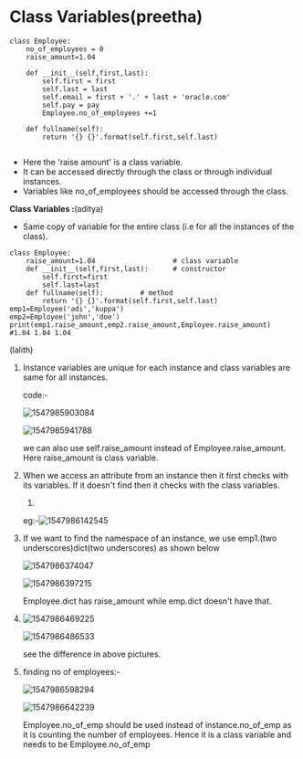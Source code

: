 
# Class Variables(preetha)

```
class Employee:
	no_of_employees = 0
	raise_amount=1.04
	
	def __init__(self,first,last):
		self.first = first
		self.last = last
		self.email = first + '.' + last + 'oracle.com'
		self.pay = pay
		Employee.no_of_employees +=1
	
	def fullname(self):
		return '{} {}'.format(self.first,self.last)
		
```

- Here the 'raise amount' is a class variable.
- It can be accessed directly through the class or through individual instances.
- Variables like no_of_employees should be accessed through the class.

**Class Variables :**(aditya)

* Same copy of variable for the entire class (i.e for all the instances of the class).

```python3
class Employee:
	raise_amount=1.04					# class variable
	def __init__(self,first,last):		# constructor
		self.first=first
		self.last=last
	def fullname(self):			# method
		return '{} {}'.format(self.first,self.last)
emp1=Employee('adi','kuppa')
emp2=Employee('john','doe')
print(emp1.raise_amount,emp2.raise_amount,Employee.raise_amount)	#1.04 1.04 1.04
```
(lalith)
1. Instance variables are unique for each instance and class variables are same for all instances.

   code:-

   ![ 1547985903084](https://github.com/adityakuppa26/Python-Notes/blob/lalith_notes/images/1547985903084.png) 

   ![1547985941788](https://github.com/adityakuppa26/Python-Notes/blob/lalith_notes/images/1547985941788.png) 

   we can also use self.raise_amount instead of Employee.raise_amount. Here raise_amount is class variable. 

2. When we access an attribute from an instance then it first checks with its variables. If it doesn't find then it checks with the class variables.

   1. 

      eg:-![1547986142545](https://github.com/adityakuppa26/Python-Notes/blob/lalith_notes/images/1547986142545.png) 

3. If we want to find the namespace of an instance, we use emp1.(two underscores)dict(two underscores) as shown below

   ![1547986374047](https://github.com/adityakuppa26/Python-Notes/blob/lalith_notes/images/1547986374047.png) 

   ![1547986397215](https://github.com/adityakuppa26/Python-Notes/blob/lalith_notes/images/1547986397215.png) 

   Employee.dict has raise_amount while emp.dict doesn't have that.

4. ![1547986469225](https://github.com/adityakuppa26/Python-Notes/blob/lalith_notes/images/1547986469225.png) 

   ![1547986486533](https://github.com/adityakuppa26/Python-Notes/blob/lalith_notes/images/1547986486533.png) 

   see the difference in above pictures.

5. finding no of employees:-

   ![1547986598294](https://github.com/adityakuppa26/Python-Notes/blob/lalith_notes/images/1547986598294.png) 

   ![1547986642239](https://github.com/adityakuppa26/Python-Notes/blob/lalith_notes/images/1547986642239.png) 

   Employee.no_of_emp should be used instead of instance.no_of_emp as it is counting the number of employees. Hence it is a class variable and needs to be Employee.no_of_emp

   


